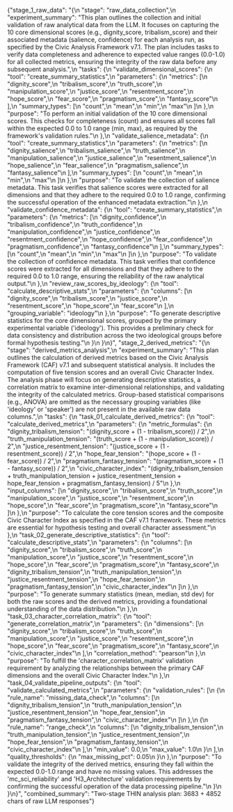 {"stage_1_raw_data": "{\n  \"stage\": \"raw_data_collection\",\n  \"experiment_summary\": \"This plan outlines the collection and initial validation of raw analytical data from the LLM. It focuses on capturing the 10 core dimensional scores (e.g., dignity_score, tribalism_score) and their associated metadata (salience, confidence) for each analysis run, as specified by the Civic Analysis Framework v7.1. The plan includes tasks to verify data completeness and adherence to expected value ranges (0.0-1.0) for all collected metrics, ensuring the integrity of the raw data before any subsequent analysis.\",\n  \"tasks\": {\n    \"validate_dimensional_scores\": {\n      \"tool\": \"create_summary_statistics\",\n      \"parameters\": {\n        \"metrics\": [\n          \"dignity_score\",\n          \"tribalism_score\",\n          \"truth_score\",\n          \"manipulation_score\",\n          \"justice_score\",\n          \"resentment_score\",\n          \"hope_score\",\n          \"fear_score\",\n          \"pragmatism_score\",\n          \"fantasy_score\"\n        ],\n        \"summary_types\": [\n          \"count\",\n          \"mean\",\n          \"min\",\n          \"max\"\n        ]\n      },\n      \"purpose\": \"To perform an initial validation of the 10 core dimensional scores. This checks for completeness (count) and ensures all scores fall within the expected 0.0 to 1.0 range (min, max), as required by the framework's validation rules.\"\n    },\n    \"validate_salience_metadata\": {\n      \"tool\": \"create_summary_statistics\",\n      \"parameters\": {\n        \"metrics\": [\n          \"dignity_salience\",\n          \"tribalism_salience\",\n          \"truth_salience\",\n          \"manipulation_salience\",\n          \"justice_salience\",\n          \"resentment_salience\",\n          \"hope_salience\",\n          \"fear_salience\",\n          \"pragmatism_salience\",\n          \"fantasy_salience\"\n        ],\n        \"summary_types\": [\n          \"count\",\n          \"mean\",\n          \"min\",\n          \"max\"\n        ]\n      },\n      \"purpose\": \"To validate the collection of salience metadata. This task verifies that salience scores were extracted for all dimensions and that they adhere to the required 0.0 to 1.0 range, confirming the successful operation of the enhanced metadata extraction.\"\n    },\n    \"validate_confidence_metadata\": {\n      \"tool\": \"create_summary_statistics\",\n      \"parameters\": {\n        \"metrics\": [\n          \"dignity_confidence\",\n          \"tribalism_confidence\",\n          \"truth_confidence\",\n          \"manipulation_confidence\",\n          \"justice_confidence\",\n          \"resentment_confidence\",\n          \"hope_confidence\",\n          \"fear_confidence\",\n          \"pragmatism_confidence\",\n          \"fantasy_confidence\"\n        ],\n        \"summary_types\": [\n          \"count\",\n          \"mean\",\n          \"min\",\n          \"max\"\n        ]\n      },\n      \"purpose\": \"To validate the collection of confidence metadata. This task verifies that confidence scores were extracted for all dimensions and that they adhere to the required 0.0 to 1.0 range, ensuring the reliability of the raw analytical output.\"\n    },\n    \"review_raw_scores_by_ideology\": {\n      \"tool\": \"calculate_descriptive_stats\",\n      \"parameters\": {\n        \"columns\": [\n          \"dignity_score\",\n          \"tribalism_score\",\n          \"justice_score\",\n          \"resentment_score\",\n          \"hope_score\",\n          \"fear_score\"\n        ],\n        \"grouping_variable\": \"ideology\"\n      },\n      \"purpose\": \"To generate descriptive statistics for the core dimensional scores, grouped by the primary experimental variable ('ideology'). This provides a preliminary check for data consistency and distribution across the two ideological groups before formal hypothesis testing.\"\n    }\n  }\n}", "stage_2_derived_metrics": "{\n  \"stage\": \"derived_metrics_analysis\",\n  \"experiment_summary\": \"This plan outlines the calculation of derived metrics based on the Civic Analysis Framework (CAF) v7.1 and subsequent statistical analysis. It includes the computation of five tension scores and an overall Civic Character Index. The analysis phase will focus on generating descriptive statistics, a correlation matrix to examine inter-dimensional relationships, and validating the integrity of the calculated metrics. Group-based statistical comparisons (e.g., ANOVA) are omitted as the necessary grouping variables (like 'ideology' or 'speaker') are not present in the available raw data columns.\",\n  \"tasks\": {\n    \"task_01_calculate_derived_metrics\": {\n      \"tool\": \"calculate_derived_metrics\",\n      \"parameters\": {\n        \"metric_formulas\": {\n          \"dignity_tribalism_tension\": \"(dignity_score + (1 - tribalism_score)) / 2\",\n          \"truth_manipulation_tension\": \"(truth_score + (1 - manipulation_score)) / 2\",\n          \"justice_resentment_tension\": \"(justice_score + (1 - resentment_score)) / 2\",\n          \"hope_fear_tension\": \"(hope_score + (1 - fear_score)) / 2\",\n          \"pragmatism_fantasy_tension\": \"(pragmatism_score + (1 - fantasy_score)) / 2\",\n          \"civic_character_index\": \"(dignity_tribalism_tension + truth_manipulation_tension + justice_resentment_tension + hope_fear_tension + pragmatism_fantasy_tension) / 5\"\n        },\n        \"input_columns\": [\n          \"dignity_score\",\n          \"tribalism_score\",\n          \"truth_score\",\n          \"manipulation_score\",\n          \"justice_score\",\n          \"resentment_score\",\n          \"hope_score\",\n          \"fear_score\",\n          \"pragmatism_score\",\n          \"fantasy_score\"\n        ]\n      },\n      \"purpose\": \"To calculate the core tension scores and the composite Civic Character Index as specified in the CAF v7.1 framework. These metrics are essential for hypothesis testing and overall character assessment.\"\n    },\n    \"task_02_generate_descriptive_statistics\": {\n      \"tool\": \"calculate_descriptive_stats\",\n      \"parameters\": {\n        \"columns\": [\n          \"dignity_score\",\n          \"tribalism_score\",\n          \"truth_score\",\n          \"manipulation_score\",\n          \"justice_score\",\n          \"resentment_score\",\n          \"hope_score\",\n          \"fear_score\",\n          \"pragmatism_score\",\n          \"fantasy_score\",\n          \"dignity_tribalism_tension\",\n          \"truth_manipulation_tension\",\n          \"justice_resentment_tension\",\n          \"hope_fear_tension\",\n          \"pragmatism_fantasy_tension\",\n          \"civic_character_index\"\n        ]\n      },\n      \"purpose\": \"To generate summary statistics (mean, median, std dev) for both the raw scores and the derived metrics, providing a foundational understanding of the data distribution.\"\n    },\n    \"task_03_character_correlation_matrix\": {\n      \"tool\": \"generate_correlation_matrix\",\n      \"parameters\": {\n        \"dimensions\": [\n          \"dignity_score\",\n          \"tribalism_score\",\n          \"truth_score\",\n          \"manipulation_score\",\n          \"justice_score\",\n          \"resentment_score\",\n          \"hope_score\",\n          \"fear_score\",\n          \"pragmatism_score\",\n          \"fantasy_score\",\n          \"civic_character_index\"\n        ],\n        \"correlation_method\": \"pearson\"\n      },\n      \"purpose\": \"To fulfill the 'character_correlation_matrix' validation requirement by analyzing the relationships between the primary CAF dimensions and the overall Civic Character Index.\"\n    },\n    \"task_04_validate_pipeline_outputs\": {\n      \"tool\": \"validate_calculated_metrics\",\n      \"parameters\": {\n        \"validation_rules\": [\n          {\n            \"rule_name\": \"missing_data_check\",\n            \"columns\": [\n              \"dignity_tribalism_tension\",\n              \"truth_manipulation_tension\",\n              \"justice_resentment_tension\",\n              \"hope_fear_tension\",\n              \"pragmatism_fantasy_tension\",\n              \"civic_character_index\"\n            ]\n          },\n          {\n            \"rule_name\": \"range_check\",\n            \"columns\": [\n              \"dignity_tribalism_tension\",\n              \"truth_manipulation_tension\",\n              \"justice_resentment_tension\",\n              \"hope_fear_tension\",\n              \"pragmatism_fantasy_tension\",\n              \"civic_character_index\"\n            ],\n            \"min_value\": 0.0,\n            \"max_value\": 1.0\n          }\n        ],\n        \"quality_thresholds\": {\n          \"max_missing_pct\": 0.05\n        }\n      },\n      \"purpose\": \"To validate the integrity of the derived metrics, ensuring they fall within the expected 0.0-1.0 range and have no missing values. This addresses the 'mc_sci_reliability' and 'H3_Architecture' validation requirements by confirming the successful operation of the data processing pipeline.\"\n    }\n  }\n}", "combined_summary": "Two-stage THIN analysis plan: 3683 + 4852 chars of raw LLM responses"}